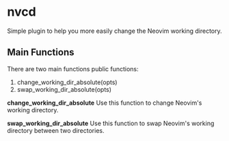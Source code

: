 # nvcd
Simple plugin to help you more easily change the Neovim working directory.

## Main Functions

There are two main functions public functions:

1. change_working_dir_absolute(opts)
2. swap_working_dir_absolute(opts)


__change_working_dir_absolute__
Use this function to change Neovim's working directory. 


__swap_working_dir_absolute__
Use this function to swap Neovim's working directory between two directories. 
